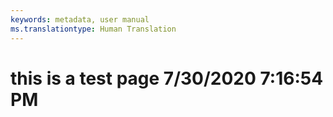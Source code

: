 ```yaml
---
keywords: metadata, user manual
ms.translationtype: Human Translation
---
```

# this is a test page 7/30/2020 7:16:54 PM